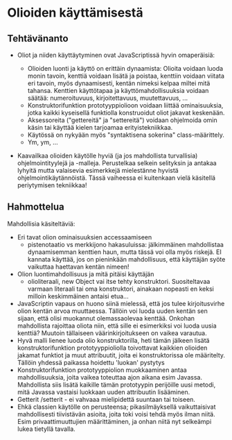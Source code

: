 Olioiden käyttämisestä
======================

Tehtävänanto
------------
* Oliot ja niiden käyttäytyminen ovat JavaScriptissä hyvin omaperäisiä:
  * Olioiden luonti ja käyttö on erittäin dynaamista: Olioita voidaan luoda monin tavoin, kenttiä voidaan lisätä ja poistaa, kenttiin voidaan viitata eri tavoin, myös dynaamisesti, kentän nimeksi kelpaa miltei mitä tahansa. Kenttien käyttötapaa ja käyttömahdollisuuksia voidaan säätää: numeroituvuus, kirjoitettavuus, muutettavuus, ...
  * Konstruktorifunktion prototyyppiolioon voidaan liittää ominaisuuksia, jotka kaikki kyseisellä funktiolla konstruoidut oliot jakavat keskenään.
  * Aksessoreita ("gettereitä" ja "settereitä") voidaan ohjelmoida omin käsin tai käyttää kielen tarjoamaa erityistekniikkaa.
  * Käytössä on nykyään myös "syntaktisena sokerina" class-määrittely.
  * Ym, ym, ...

* Kaavailkaa olioiden käytölle hyviä (ja jos mahdollista turvallisia) ohjelmointityylejä ja -malleja. Perustelkaa selkein selityksin ja antakaa lyhyitä mutta valaisevia esimerkkejä mielestänne hyvistä ohjelmointikäytännöistä. Tässä vaiheessa ei kuitenkaan vielä käsitellä periytymisen tekniikkaa!

Hahmottelua
-----------

Mahdollisia käsiteltäviä:
* Eri tavat olion ominaisuuksien accessaamiseen
  * pistenotaatio vs merkkijono hakasuluissa: jälkimmäinen mahdollistaa dynaamisemman kenttien haun, mutta tässä voi olla myös riskejä. EI kannata käyttää, jos on pieninkään mahdollisuus, että käyttäjän syöte vaikuttaa haettavan kentän nimeen!
* Olion luontimahdollisuus ja mitä pitäisi käyttäjän
  * olioliteraali, new Object vai itse tehty konstruktori. Suositeltavaa varmaan literaali tai oma konstruktori, ainakaan nopeasti en keksi milloin keskimmäinen antaisi etua...
* JavaScriptin vapaus on huono siinä mielessä, että jos tulee kirjoitusvirhe olion kentän arvoa muuttaessa. Tällöin voi luoda uuden kentän sen sijaan, että olisi muokannut olemassaolevaa kenttää. Onkohan mahdollista rajoittaa oliota niin, että sille ei esimerkiksi voi luoda uusia kenttiä? Muutoin tällaiseen väärinkirjoitukseen on vaikea varautua.
* Hyvä malli lienee luoda olio konstruktorilla, heti tämän jälkeen lisätä konstruktorifunktion prototyyppioliolla toivottavat kaikkien olioiden jakamat funktiot ja muut attribuutit, joita ei konstruktorissa ole määritelty. Tällöin yhdessä paikassa hoidettu 'luokan' pystytys
* Konstruktorifunktion prototyyppiolion muokkaaminen antaa mahdollisuuksia, joita vaikea toteuttaa ajon aikana esim Javassa. Mahdollista siis lisätä kaikille tämän prototyypin perijöille uusi metodi, mitä Javassa vastaisi luokkaan uuden attribuutin lisääminen.
* Getterit /setterit - ei vahvaaa mielipidettä suuntaan tai toiseen.
* Ehkä classien käytölle on perusteensa; pikasilmäyksellä vaikuttaisivat mahdollisesti tiivistävän asioita, joita toki voisi tehdä myös ilman niitä. Esim privaattimuuttujien määrittäminen, ja onhan niitä nyt selkeämpi lukea tietyllä tavalla. 
